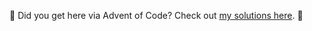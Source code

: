 🎄 Did you get here via Advent of Code? Check out [my solutions here](https://github.com/fuglede/adventofcode/). 🎄

<a href="https://mastodon.social/fuglede" rel="me"></a>
